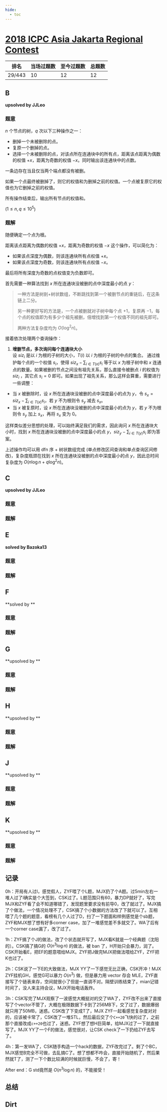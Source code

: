 ```yaml
---
hide:
  - toc
---
```


# [2018 ICPC Asia Jakarta Regional Contest](https://codeforces.com/gym/102001)

| 排名   | 当场过题数 | 至今过题数 | 总题数 |
| ------ | ---------- | ---------- | ------ |
| 29/443 | 10         | 12         | 12     |

## **B**

**upsolved by JJLeo**

### 题意

$n$ 个节点的树，$q$ 次以下三种操作之一：

- 删掉一个未被删除的点。
- 复原一个删掉的点。
- 选择一个未被删除的点，对该点所在连通块中的所有点，距离该点距离为偶数的权值 $+x$，距离为奇数的权值 $-x$。同时输出该连通块中的点数。

一条边存在当且仅当两个端点都没有被删。

如果一个点最终被删掉了，则它的权值和为删掉之前的权值。一个点被复原它的权值也为它删掉之前的权值。

所有操作结束后，输出所有节点的权值和。

($1 \le n,q \le 10^5$)

### 题解

随便确定一个点为根。

距离该点距离为偶数的权值 $+x$，距离为奇数的权值 $-x$ 这个操作，可以简化为：

- 如果该点深度为偶数，则该连通块所有点权值 $+x$。
- 如果该点深度为奇数，则该连通块所有点权值 $-x$。

最后将所有深度为奇数的点权值变为负数即可。

首先需要一种算法找到 $x$ 所在连通块没被删的点中深度最小的点 $y$：

> 一种方法是树剖+树状数组，不断跳找到第一个被删节点的重链后，在这条链上二分。
>
> 另一种更好写的方法是，一个点被删就对子树中每个点 $+1$，复原再 $-1$，每个点的权值即为有多少个祖先被删，倍增找到第一个权值不同的祖先即可。
>
> 两种方法复杂度均为 $O\left(\log ^2 n\right)$。

接着依次处理两个查询操作：

1. **增删节点，多次询问每个连通块大小**  
   设 $\textit{siz}_i$ 是以 $i$ 为根的子树的大小，$T(i)$ 以 $i$ 为根的子树的中点的集合。
   通过维护每个点的一个权值 $s_i$，使得 $\displaystyle \textit{siz}_x- \sum_{i \in T(x)} s_i$ 等于以 $x$ 为根子树中和 $x$ 连通点的数量。如果被删的节点之间没有祖先关系，那么直接令被删点 $i$ 的权值为 $\textit{siz}_i$ ，其它点 $s_i=0$ 即可。如果出现了祖先关系，那么这样会算重，需要进行一些调整：
  - 当 $x$ 被删除时，设 $x$ 所在连通块没被删的点中深度最小的点为 $y$，令 $s_x=\displaystyle \textit{siz}_x- \sum_{i \in T(x)} s_i$，若 $y$ 不为根则令 $s_y$ 减去 $s_x$。
  - 当 $x$ 被复原时，设 $x$ 所在连通块没被删的点中深度最小的点为 $y$，若 $y$ 不为根则令 $s_y$ 加上 $s_x$，再将 $s_x$ 变为 $0$。

   这样类似差分思想的处理，可以始终满足我们的需求，因此询问 $x$ 所在连通块大小时，找到 $x$ 所在连通块没被删的点中深度最小的点 $y$，$\displaystyle \textit{siz}_y- \sum_{i \in T(y)} s_i$ 即为答案。



上述操作均可以用 dfn 序 + 树状数组完成 (单点修改区间查询和单点查询区间修改)，复杂度瓶颈在找到 $x$ 所在连通块没被删的点中深度最小的点 $y$，因此总时间复杂度为 $O\left(n \log n + q \log ^2 n\right)$。

## **C**

**upsolved by JJLeo**

### 题意



### 题解



## **E**

**solved by Bazoka13**

### 题意



### 题解



## **F**

**solved by **

### 题意



### 题解



## **G**

**upsolved by **

### 题意



### 题解



## **H**

**upsolved by **

### 题意



### 题解



## **J**

**upsolved by **

### 题意



### 题解



## **K**

**upsolved by **

### 题意



### 题解



## **记录**

0h：开局有人过I，感觉假人，ZYF喂了个L题，MJX扔了个A题。过5min左右一堆人过了I确实是个大签到，CSK过了。L题范围只有60，暴力DP就好了，写完MJX和ZYF看了会不知道哪错了，发现题里要求没有前导0，改了就过了。MJX搞了个做法，一个情况处理不了，CSK搞了个小数据的方法改了下就可以了。互相喂了几个题的题意，看榜有几个人过了D，扫了一下题面和样例感觉是个sb题，ZYF和MJX想了想有好多corner case，加了一堆感觉差不多就交了。WA了后有一个corner case漏了，改了过了。

1h：ZYF搞了个J的做法，改了个状态就开写了，MJX看K就是一个经典题（沈阳的）。CSK搞了搞G的 $O(n^3\log{n})$ 的做法，被 ban 了，H开始只会暴力，润了。CSK开始看E，把EF的题意喂给MJX。ZYF把J做完MJX把做法喂给ZYF，ZYF把K也过了。

2h：CSK说了一下E的大致做法，MJX YY了一下感觉无比正确，CSK开冲！MJX ZYF挂机GH，感觉G可以暴力 $O(n^3)$ 做，但是暴力用 vector 存会 MLE，ZYF直接写了个链表来存，空间就很小了但是一直调不对。隔壁训练结束了，mian记错时间了，没人来主持会议，MJX开始电话轰炸。

3h：CSK写完了MJX观察了一波感觉大概挺对的交了WA了，ZYF改不出来了直接写了个vector不管了，大概在极限数据下卡到了256MB下，交了过了，数据爆弱就只用了50MB，迷惑。CSK改了下变成T了，MJX ZYF一起看感觉复杂度对对的，应该被卡常了，CSK改了一堆STL，然后最后交了个`C++20`飞快的过了，之前那个直接改成`c++20`也过了，迷惑。ZYF想了想H巨简单，给MJX过了一下就直接写了。MJX YY了一个F的做法，感觉很对，让CSK check了一下扔给ZYF去写了。

4h：第一发WA了，CSK随手构造一个hack的数据，ZYF改完过了。剩了个BC，MJX感觉B完全不可做，去乱搞C了。想了想都不咋会，直接开始随机了，然后果然就T了，测了一下个数比较满的时候就巨慢，不会了，寄！

After end：G std竟然是 $O(n^3\log{n})$ 的，不能接受！

## **总结**

## **Dirt**



